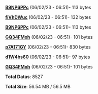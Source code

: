 [**B9NP6PPc**](/data/B9NP6PPc.txt) (06/02/23 - 06:51)- 113 bytes

[**fiVhDWuc**](/data/fiVhDWuc.txt) (06/02/23 - 06:51)- 132 bytes

[**B9NP6PPc**](/data/B9NP6PPc.txt) (06/02/23 - 06:51)- 113 bytes

[**GQ34FMxh**](/data/GQ34FMxh.txt) (06/02/23 - 06:51)- 101 bytes

[**p7A171GY**](/data/p7A171GY.txt) (06/02/23 - 06:51)- 830 bytes

[**d1W4bs60**](/data/d1W4bs60.txt) (06/02/23 - 06:51)- 97 bytes

[**GQ34FMxh**](/data/GQ34FMxh.txt) (06/02/23 - 06:51)- 101 bytes

**Total Datas**: 8527

**Total Size**: 56.54 MB / 56.5 MB